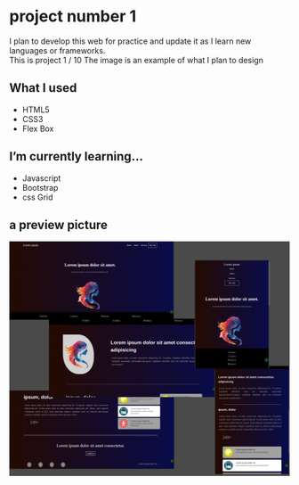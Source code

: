 # project number 1
I plan to develop this web for practice and update it as I learn new languages ​​or frameworks. <br>
This is project 1 / 10
The image is an example of what I plan to design

## What I used
- HTML5
- CSS3
- Flex Box

## I’m currently learning...
- Javascript 
- Bootstrap
- css Grid
## a preview picture
<img src="images/preview.png">